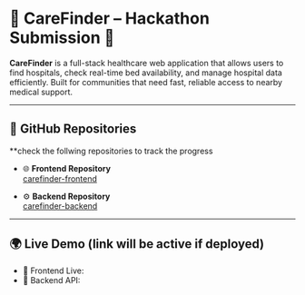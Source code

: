 # 🏥 CareFinder – Hackathon Submission 🚀

**CareFinder** is a full-stack healthcare web application that allows users to find hospitals, check real-time bed availability, and manage hospital data efficiently.
Built for communities that need fast, reliable access to nearby medical support.

---

## 🔗 GitHub Repositories
**check the follwing repositories to track the progress

- 🌐 **Frontend Repository**  
  [carefinder-frontend](https://github.com/Ashi-Verma1758/carefinder-frontend)

- ⚙️ **Backend Repository**  
  [carefinder-backend](https://github.com/Ashi-Verma1758/carefinder--backend)

---

## 🌍 Live Demo (link will be active if deployed)

- 🔗 Frontend Live: 
- 🔗 Backend API: 


